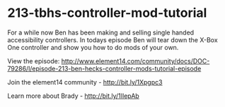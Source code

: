 # 213-tbhs-controller-mod-tutorial

For a while now Ben has been making and selling single handed accessibility controllers. In todays episode Ben will tear down the X-Box One controller and show you how to do mods of your own.

View the episode: http://www.element14.com/community/docs/DOC-79286/l/episode-213-ben-hecks-controller-mods-tutorial-episode

Join the element14 community - http://bit.ly/1Xpgpc3

Learn more about Brady - http://bit.ly/1lIepAb